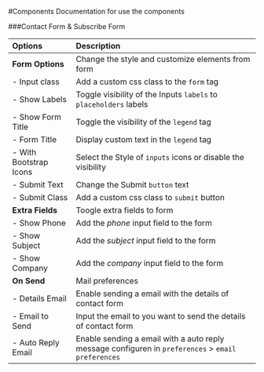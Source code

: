#Components
Documentation for use the components

###Contact Form & Subscribe Form



| Options								| Description
|:--------------------------------------|:---------------------------------------
|**Form Options**						| Change the style and customize elements from form
|- Input class							|  Add a custom css class to the `form` tag
|- Show Labels							| Toggle visibility of the Inputs `labels` to `placeholders` labels
|- Show Form Title						| Toggle the visibility of the `legend` tag
|- Form Title							| Display custom text in the `legend` tag
|- With Bootstrap Icons					| Select the Style of `inputs` icons or disable the visibility
|- Submit Text							| Change the Submit `button` text
|- Submit Class							| Add a custom css class to `submit` button
|**Extra Fields**						| Toogle extra fields to form
|- Show Phone							| Add the _phone_ input field to the form
|- Show Subject							| Add the _subject_ input field to the form
|- Show Company							| Add the _company_ input field to the form
|**On Send**							| Mail preferences
|- Details Email						| Enable sending a email with the details of contact form
|- Email to Send						| Input the email to you want to send the details of contact form
|- Auto Reply Email						| Enable sending a email with a auto reply message configuren in `preferences` > `email preferences`